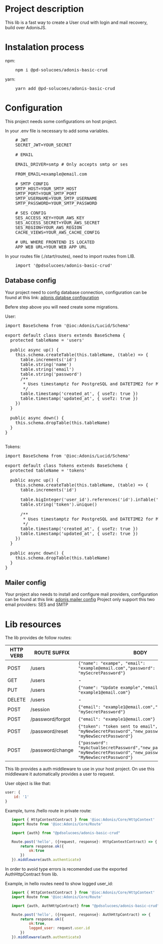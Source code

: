 # Project description
This lib is a fast way to create a User crud with login and mail recovery, build over AdonisJS.

# Instalation process
npm: 
<pre>
    npm i @pd-solucoes/adonis-basic-crud
</pre>


yarn: 
<pre>
    yarn add @pd-solucoes/adonis-basic-crud
</pre>


# Configuration
This project needs some configurations on host project.

In your .env file is necessary to add soma variables.
<pre>
    # JWT
    SECRET_JWT=YOUR_SECRET

    # EMAIL

    EMAIL_DRIVER=smtp # Only accepts smtp or ses

    FROM_EMAIL=example@email.com

    # SMTP CONFIG
    SMTP_HOST=YOUR_SMTP_HOST
    SMTP_PORT=YOUR_SMTP_PORT
    SMTP_USERNAME=YOUR_SMTP_USERNAME
    SMTP_PASSWORD=YOUR_SMTP_PASSWORD

    # SES CONFIG
    SES_ACCESS_KEY=YOUR_AWS_KEY
    SES_ACCESS_SECRET=YOUR_AWS_SECRET
    SES_REGION=YOUR_AWS_REGION
    CACHE_VIEWS=YOUR_AWS_CACHE_CONFIG

    # URL WHERE FRONTEND IS LOCATED
    APP_WEB_URL=YOUR_WEB_APP_URL
</pre> 

In your routes file (./start/routes), need to import routes from LIB.
<pre>
    import '@pdsolucoes/adonis-basic-crud'
</pre> 


## Database config
Your project need to config database connection,
configuration can be found at this link: [adonis databse configuration](https://docs.adonisjs.com/guides/database/introduction)

Befere step above you will need create some migrations.

User:
<pre>
import BaseSchema from '@ioc:Adonis/Lucid/Schema'

export default class Users extends BaseSchema {
  protected tableName = 'users'

  public async up() {
    this.schema.createTable(this.tableName, (table) => {
      table.increments('id')
      table.string('name')
      table.string('email')
      table.string('password')
      /**
       * Uses timestamptz for PostgreSQL and DATETIME2 for MSSQL
       */
      table.timestamp('created_at', { useTz: true })
      table.timestamp('updated_at', { useTz: true })
    })
  }

  public async down() {
    this.schema.dropTable(this.tableName)
  }
}

</pre>

Tokens:
<pre>
import BaseSchema from '@ioc:Adonis/Lucid/Schema'

export default class Tokens extends BaseSchema {
  protected tableName = 'tokens'

  public async up() {
    this.schema.createTable(this.tableName, (table) => {
      table.increments('id')

      table.bigInteger('user_id').references('id').inTable('users')
      table.string('token').unique()

      /**
       * Uses timestamptz for PostgreSQL and DATETIME2 for MSSQL
       */
      table.timestamp('created_at', { useTz: true })
      table.timestamp('updated_at', { useTz: true })
    })
  }

  public async down() {
    this.schema.dropTable(this.tableName)
  }
}
</pre>

## Mailer config
Your project also needs to install and configure mail providers, configuration can be found at this link: [adonis mailer config](https://docs.adonisjs.com/guides/mailer)
Project only support this two email providers: SES and SMTP

# Lib resources

The lib provides de follow routes:

| HTTP VERB | ROUTE SUFFIX | BODY | AUTHORIZATION | AUTHORIZATION TYPE|
|-|-|-|-|-|
| POST | /users | ```{"name": "exampe", "email": "example@email.com","password": "mySecretPassword"}``` | false  | - |
| GET | /users | - | true | bearer token|
| PUT | /users | ```{"name": "Update example","email": "example1@email.com"}``` | true | bearer token|
| DELETE | /users | - | true | bearer token|
| POST | /session | ```{"email": "example1@email.com","password": "mySecretPassword"}```| false | - |
| POST | /password/forgot | ```{"email": "example1@email.com"} ``` | false | - |
| POST | /password/reset | ```{"token": "token sent to email","new_password": "myNewSecretPassword","new_password_confirmation": "myNewSecretPassword"}```| false | - |
| POST | /password/change |```{"password": "myActualSecretPassword","new_password": "myNewSecretPassword","new_password_confirmation": "MyNewSecretPassword"}``` | true | bearer token|



This lib provides a auth middleware to use in your host project.
 On use this middleware it automatically provides a user to request.

User object is like that:
```js
user: {
    id: '1'
}
```

Example, turns /hello route in private route:

 ```js
    import { HttpContextContract } from '@ioc:Adonis/Core/HttpContext'
    import Route from '@ioc:Adonis/Core/Route'

    import {auth} from "@pdsolucoes/adonis-basic-crud"

    Route.post('hello', ({request, response}: HttpContextContract) => {
        return response.ok({
            ok:true
        })
    }).middleware(auth.authenticate)


 ```

In order to avoid type errors is recomended use the exported AuthHttpContract from lib.

Example, in hello routes need to show logged user_id:

 ```js
    import { HttpContextContract } from '@ioc:Adonis/Core/HttpContext'
    import Route from '@ioc:Adonis/Core/Route'

    import {auth, AuthHttpContract} from "@pdsolucoes/adonis-basic-crud"

    Route.post('hello', ({request, response}: AuthHttpContract) => {
        return response.ok({
            ok:true,
            logged_user: request.user.id
        })
    }).middleware(auth.authenticate)


 ```
